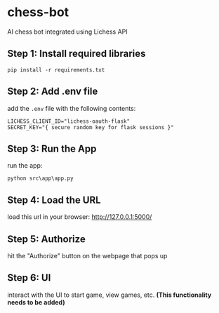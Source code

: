 # chess-bot
AI chess bot integrated using Lichess API

Step 1: Install required libraries
----------------------
```
pip install -r requirements.txt
```

Step 2: Add .env file
----------------------
add the `.env` file with the following contents:

```
LICHESS_CLIENT_ID="lichess-oauth-flask"
SECRET_KEY="{ secure random key for flask sessions }"
```

Step 3: Run the App
-------------------
run the app:
```
python src\app\app.py
```

Step 4: Load the URL
--------------------
load this url in your browser: http://127.0.0.1:5000/

Step 5: Authorize
-----------
hit the "Authorize" button on the webpage that pops up

Step 6: UI
--------------
interact with the UI to start game, view games, etc. **(This functionality needs to be added)**